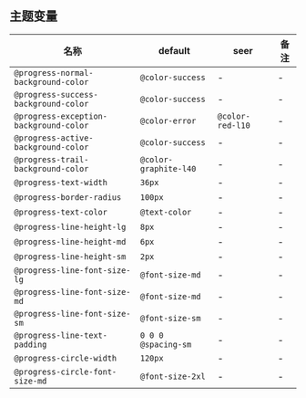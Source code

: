 ## 主题变量

| 名称 | default | seer | 备注 |
| --- | --- | --- | --- |
| `@progress-normal-background-color` | `@color-success` | - | - |
| `@progress-success-background-color` | `@color-success` | - | - |
| `@progress-exception-background-color` | `@color-error` | `@color-red-l10` | - |
| `@progress-active-background-color` | `@color-success` | - | - |
| `@progress-trail-background-color` | `@color-graphite-l40` | - | - |
| `@progress-text-width` | `36px` | - | - |
| `@progress-border-radius` | `100px` | - | - |
| `@progress-text-color` | `@text-color` | - | - |
| `@progress-line-height-lg` | `8px` | - | - |
| `@progress-line-height-md` | `6px` | - | - |
| `@progress-line-height-sm` | `2px` | - | - |
| `@progress-line-font-size-lg` | `@font-size-md` | - | - |
| `@progress-line-font-size-md` | `@font-size-md` | - | - |
| `@progress-line-font-size-sm` | `@font-size-sm` | - | - |
| `@progress-line-text-padding` | `0 0 0 @spacing-sm` | - | - |
| `@progress-circle-width` | `120px` | - | - |
| `@progress-circle-font-size-md` | `@font-size-2xl` | - | - |
